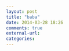 ```yaml
---
layout: post
title: "baba"
date: 2014-03-28 18:26
comments: true
external-url: 
categories: 
---
```

